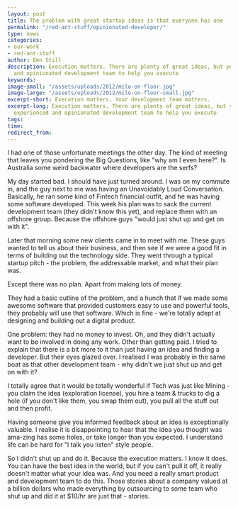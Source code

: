 ```yaml
---
layout: post
title: The problem with great startup ideas is that everyone has one
permalink: "/red-ant-stuff/opinionated-developer/"
type: news
categories:
- our-work
- red-ant-stuff
author: Ben Still
description: Execution matters. There are plenty of great ideas, but you need an experienced
  and opinionated development team to help you execute
keywords:
image-small: "/assets/uploads/2012/milo-on-floor.jpg"
image-large: "/assets/uploads/2012/milo-on-floor-small.jpg"
excerpt-short: Execution matters. Your development team matters.
excerpt-long: Execution matters. There are plenty of great ideas, but you need an
  experienced and opinionated development team to help you execute
tags:
time:
redirect_from:
---
```

I had one of those unfortunate meetings the other day. The kind of meeting that leaves you pondering the Big Questions, like "why am I even here?". Is Australia some weird backwater where developers are the serfs?

My day started bad. I should have just turned around. I was on my commute in, and the guy next to me was having an Unavoidably Loud Conversation. Basically, he ran some kind of Fintech financial outfit, and he was having some software developed. This week his plan was to sack the current development team (they didn't know this yet), and replace them with an offshore group. Because the offshore guys "would just shut up and get on with it".

Later that morning some new clients came in to meet with me. These guys wanted to tell us about their business, and then see if we were a good fit in terms of building out the technology side. They went through a typical startup pitch - the problem, the addressable market, and what their plan was.

Except there was no plan. Apart from making lots of money.

They had a basic outline of the problem, and a hunch that if we made some awesome software that provided customers easy to use and powerful tools, they probably will use that software. Which is fine - we're totally adept at designing and building out a digital product.

One problem: they had no money to invest. Oh, and they didn't actually want to be involved in doing any work. Other than getting paid. I tried to explain that there is a bit more to it than just having an idea and finding a developer. But their eyes glazed over. I realised I was probably in the same boat as that other development team - why didn't we just shut up and get on with it?

I totally agree that it would be totally wonderful if Tech was just like Mining - you claim the idea (exploration license), you hire a team & trucks to dig a hole (if you don't like them, you swap them out), you pull all the stuff out and then profit.

Having someone give you informed feedback about an idea is exceptionally valuable. I realise it is disappointing to hear that the idea you thought was ama-zing has some holes, or take longer than you expected. I understand life can be hard for "I talk you listen" style people.

So I didn't shut up and do it. Because the execution matters. I know it does. You can have the best idea in the world, but if you can't pull it off, it really doesn't matter what your idea was. And you need a really smart product and development team to do this. Those stories about a company valued at a billion dollars who made everything by outsourcing to some team who shut up and did it at $10/hr are just that - stories.
